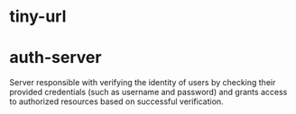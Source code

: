 # tiny-url

# auth-server

Server responsible with verifying the identity of users by checking their provided credentials (such as username and password) and grants access to authorized resources based on successful verification.
